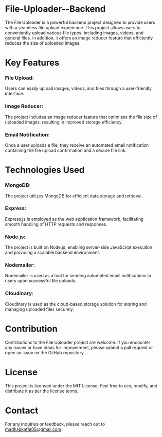 # File-Uploader--Backend
The File Uploader is a powerful backend project designed to provide users with a seamless file upload experience. 
This project allows users to conveniently upload various file types, including images, videos, and general files. 
In addition, it offers an image reducer feature that efficiently reduces the size of uploaded images.
# Key Features
### File Upload: 
Users can easily upload images, videos, and files through a user-friendly interface.
### Image Reducer: 
The project includes an image reducer feature that optimizes the file size of uploaded images, resulting in improved storage efficiency.
### Email Notification:
Once a user uploads a file, they receive an automated email notification containing the file upload confirmation and a secure file link.
# Technologies Used
### MongoDB: 
The project utilizes MongoDB for efficient data storage and retrieval.
### Express: 
Express.js is employed as the web application framework, facilitating smooth handling of HTTP requests and responses.
### Node.js: 
The project is built on Node.js, enabling server-side JavaScript execution and providing a scalable backend environment.
### Nodemailer: 
Nodemailer is used as a tool for sending automated email notifications to users upon successful file uploads.
### Cloudinary: 
Cloudinary is used as the cloud-based storage solution for storing and managing uploaded files securely.
# Contribution
Contributions to the File Uploader project are welcome. 
If you encounter any issues or have ideas for improvement, 
please submit a pull request or open an issue on the GitHub repository.
# License
This project is licensed under the MIT License. Feel free to use, modify, and distribute it as per the license terms.
# Contact
For any inquiries or feedback, please reach out to madhabkafle05@gmail.com.
